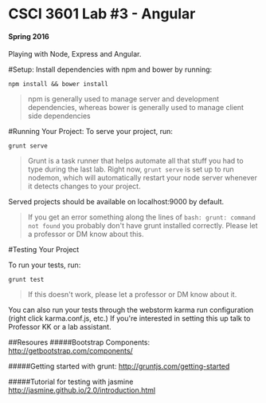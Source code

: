 # CSCI 3601 Lab #3 - Angular
#### Spring 2016
Playing with Node, Express and Angular.


#Setup:
Install dependencies with npm and bower by running:
```
npm install && bower install
```
> npm is generally used to manage server and development dependencies, whereas bower is generally used to manage client side dependencies

#Running Your Project:
To serve your project, run:
```
grunt serve
``` 
> Grunt is a task runner that helps automate all that stuff you had to type during the last lab. Right now, ``grunt serve`` is set up to run nodemon, which will automatically
restart your node server whenever it detects changes to your project.

Served projects should be available on localhost:9000 by default.

>If you get an error something along the lines of ``bash: grunt: command not found`` you probably don't have grunt installed correctly. Please let a professor or DM know about this. 

#Testing Your Project

To run your tests, run:
```
grunt test
```
> If this doesn't work, please let a professor or DM know about it.

You can also run your tests through the webstorm karma run configuration (right click karma.conf.js, etc.) If you're interested in setting this up talk to Professor KK or a lab assistant.

##Resoures
#####Bootstrap Components:
http://getbootstrap.com/components/

#####Getting started with grunt:
http://gruntjs.com/getting-started

#####Tutorial for testing with jasmine
http://jasmine.github.io/2.0/introduction.html



